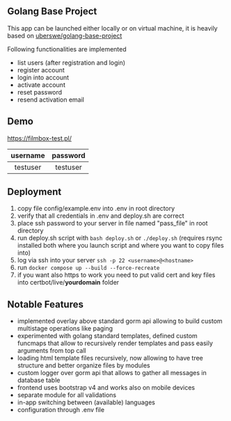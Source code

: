 ## Golang Base Project
This app can be launched either locally or on virtual machine, it is heavily based on [uberswe/golang-base-project](https://github.com/uberswe/golang-base-project)

Following functionalities are implemented
- list users (after registration and login)
- register account
- login into account
- activate account
- reset password
- resend activation email

## Demo
https://filmbox-test.pl/

| username | password |
|:--------:|:--------:|
| testuser | testuser |

## Deployment
1) copy file config/example.env into .env in root directory
2) verify that all credentials in .env and deploy.sh are correct
3) place ssh password to your server in file named "pass_file" in root directory
4) run deploy.sh script with `bash deploy.sh` or `./deploy.sh` (requires rsync installed both where you launch script and where you want to copy files into)
5) log via ssh into your server `ssh -p 22 <username>@<hostname>`
6) run `docker compose up --build --force-recreate`
7) if you want also https to work you need to put valid cert and key files into certbot/live/__yourdomain__ folder

## Notable Features
+ implemented overlay above standard gorm api allowing to build custom multistage operations like paging
+ experimented with golang standard templates, defined custom funcmaps that allow to recursively render templates and pass easily arguments from top call
+ loading html template files recursively, now allowing to have tree structure and better organize files by modules
+ custom logger over gorm api that allows to gather all messages in database table
+ frontend uses bootstrap v4 and works also on mobile devices
+ separate module for all validations
+ in-app switching between (available) languages
+ configuration through .env file
